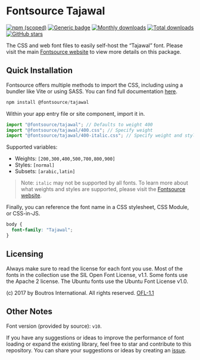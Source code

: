 # Fontsource Tajawal

[![npm (scoped)](https://img.shields.io/npm/v/@fontsource/tajawal?color=brightgreen)](https://www.npmjs.com/package/@fontsource/tajawal) [![Generic badge](https://img.shields.io/badge/fontsource-passing-brightgreen)](https://github.com/fontsource/fontsource) [![Monthly downloads](https://badgen.net/npm/dm/@fontsource/tajawal)](https://github.com/fontsource/fontsource) [![Total downloads](https://badgen.net/npm/dt/@fontsource/tajawal)](https://github.com/fontsource/fontsource) [![GitHub stars](https://img.shields.io/github/stars/fontsource/fontsource.svg?style=social&label=Star)](https://github.com/fontsource/fontsource/stargazers)

The CSS and web font files to easily self-host the “Tajawal” font. Please visit the main [Fontsource website](https://fontsource.org/fonts/tajawal) to view more details on this package.

## Quick Installation

Fontsource offers multiple methods to import the CSS, including using a bundler like Vite or using SASS. You can find full documentation [here](https://fontsource.org/docs/getting-started/introduction).

```javascript
npm install @fontsource/tajawal
```

Within your app entry file or site component, import it in.

```javascript
import "@fontsource/tajawal"; // Defaults to weight 400
import "@fontsource/tajawal/400.css"; // Specify weight
import "@fontsource/tajawal/400-italic.css"; // Specify weight and style
```

Supported variables:
- Weights: `[200,300,400,500,700,800,900]`
- Styles: `[normal]`
- Subsets: `[arabic,latin]`

> Note: `italic` may not be supported by all fonts. To learn more about what weights and styles are supported, please visit the [Fontsource website](https://fontsource.org/fonts/tajawal).

Finally, you can reference the font name in a CSS stylesheet, CSS Module, or CSS-in-JS.

```css
body {
  font-family: "Tajawal";
}
```

## Licensing
Always make sure to read the license for each font you use. Most of the fonts in the collection use the SIL Open Font License, v1.1. Some fonts use the Apache 2 license. The Ubuntu fonts use the Ubuntu Font License v1.0.

(c) 2017 by Boutros International. All rights reserved.
[OFL-1.1](https://openfontlicense.org)

## Other Notes
Font version (provided by source): `v10`.

If you have any suggestions or ideas to improve the performance of font loading or expand the existing library, feel free to star and contribute to this repository. You can share your suggestions or ideas by creating an [issue](https://github.com/fontsource/fontsource/issues).